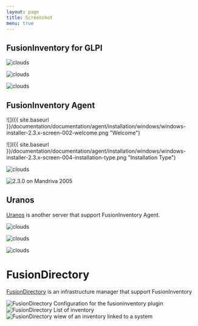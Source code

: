 ```yaml
---
layout: page
title: Screenshot
menu: true
---
```


## FusionInventory for GLPI

![](308.png "clouds")
   
![](309.png "clouds")
   
![](299.png "clouds")
   

## FusionInventory Agent

![]({{ site.baseurl }}/documentation/documentation/agent/installation/windows/windows-installer-2.3.x-screen-002-welcome.png "Welcome")
   
![]({{ site.baseurl }}/documentation/documentation/agent/installation/windows/windows-installer-2.3.x-screen-004-installation-type.png "Installation Type")
   
![](agent-300x230.png "clouds")
   
![](2.3.0_on_mandriva_2005.png "2.3.0 on Mandriva 2005")
   

## Uranos

[Uranos](http://uranos.sourceforge.net/www/index.php?loadsub=quwiki&func=wiki&type=index) is another
server that support FusionInventory Agent.

![](fusioninventory-storages.png "clouds")
   
![](fusioninventory-detail-300x146.png "clouds")
   
![](fusioninventory-hardware-300x146.png "clouds")

# FusionDirectory

[FusionDirectory](https://www.fusiondirectory.org/) is an infrastructure manager that support FusionInventory

![](fd-configuration-fusioninventory.png "FusionDirectory Configuration for the fusioninventory plugin")
![](fd-fusioninventory-inventory-list.png "FusionDirectory List of inventory") 
![](fd-fusioninventory-inventory.png "FusionDirectory wiew of an inventory linked to a system")

